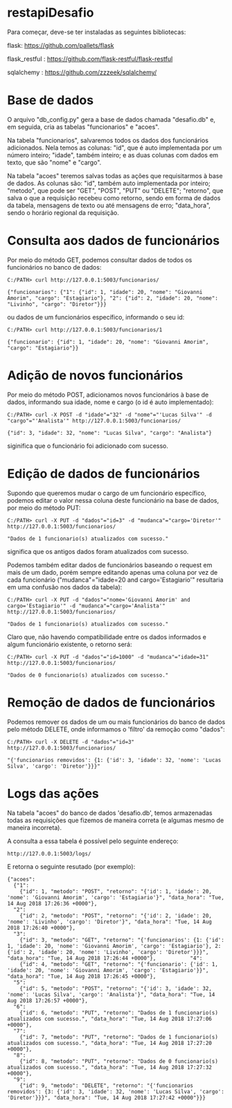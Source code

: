 # restapiDesafio

Para começar, deve-se ter instaladas as seguintes bibliotecas:

flask: https://github.com/pallets/flask

flask_restful : https://github.com/flask-restful/flask-restful

sqlalchemy : https://github.com/zzzeek/sqlalchemy/


# Base de dados

O arquivo "db_config.py" gera a base de dados chamada "desafio.db" e, em seguida, cria as tabelas "funcionarios" e "acoes".

Na tabela "funcionarios", salvaremos todos os dados dos funcionários adicionados.
Nela temos as colunas: 
  "id", que é auto implementada por um número inteiro;
  "idade", também inteiro;
  e as duas colunas com dados em texto, que são "nome" e "cargo".

Na tabela "acoes" teremos salvas todas as ações que requisitarmos à base de dados.
As colunas são: 
  "id", também auto implementada por inteiro; 
  "metodo", que pode ser "GET", "POST", "PUT" ou "DELETE";
  "retorno", que salva o que a requisição recebeu como retorno, sendo em forma de dados da tabela, mensagens de texto ou até mensagens de erro;
  "data_hora", sendo o horário regional da requisição.


# Consulta aos dados de funcionários

Por meio do método GET, podemos consultar dados de todos os funcionários no banco de dados:
    
    C:/PATH> curl http://127.0.0.1:5003/funcionarios/
    
    {"funcionarios": {"1": {"id": 1, "idade": 20, "nome": "Giovanni Amorim", "cargo": "Estagiario"}, "2": {"id": 2, "idade": 20, "nome": "Livinho", "cargo": "Diretor"}}}

ou dados de um funcionários específico, informando o seu id:

    C:/PATH> curl http://127.0.0.1:5003/funcionarios/1
    
    {"funcionario": {"id": 1, "idade": 20, "nome": "Giovanni Amorim", "cargo": "Estagiario"}}


# Adição de novos funcionários

Por meio do método POST, adicionamos novos funcionários à base de dados, informando sua idade, nome e cargo (o id é auto implementado):

    C:/PATH> curl -X POST -d "idade"="32" -d "nome"="'Lucas Silva'" -d "cargo"="'Analista'" http://127.0.0.1:5003/funcionarios/
    
    {"id": 3, "idade": 32, "nome": "Lucas Silva", "cargo": "Analista"}

siginifica que o funcionário foi adicionado com sucesso.
    
    
# Edição de dados de funcionários

Supondo que queremos mudar o cargo de um funcionário específico, podemos editar o valor nessa coluna deste funcionário na base de dados, por meio do método PUT:

    C:/PATH> curl -X PUT -d "dados"="id=3" -d "mudanca"="cargo='Diretor'" http://127.0.0.1:5003/funcionarios/
    
    "Dados de 1 funcionario(s) atualizados com sucesso."
    
significa que os antigos dados foram atualizados com sucesso.

Podemos também editar dados de funcionários baseando o request em mais de um dado, porém sempre editando apenas uma coluna por vez de cada funcionário ("mudanca"="idade=20 and cargo='Estagiario'" resultaria em uma confusão nos dados da tabela):

    C:/PATH> curl -X PUT -d "dados"="nome='Giovanni Amorim' and cargo='Estagiario'" -d "mudanca"="cargo='Analista'" http://127.0.0.1:5003/funcionarios/
    
    "Dados de 1 funcionario(s) atualizados com sucesso."
   
Claro que, não havendo compatibilidade entre os dados informados e algum funcionário existente, o retorno será:

    C:/PATH> curl -X PUT -d "dados"="id=1000" -d "mudanca"="idade=31" http://127.0.0.1:5003/funcionarios/
    
    "Dados de 0 funcionario(s) atualizados com sucesso."


# Remoção de dados de funcionários

Podemos remover os dados de um ou mais funcionários do banco de dados pelo método DELETE, onde informamos o 'filtro' da remoção como "dados":

    C:/PATH> curl -X DELETE -d "dados"="id=3" http://127.0.0.1:5003/funcionarios/

    "{'funcionarios removidos': {1: {'id': 3, 'idade': 32, 'nome': 'Lucas Silva', 'cargo': 'Diretor'}}}"


# Logs das ações

Na tabela "acoes" do banco de dados 'desafio.db', temos armazenadas todas as requisições que fizemos de maneira correta (e algumas mesmo de maneira incorreta).

A consulta a essa tabela é possível pelo seguinte endereço: 
    
    http://127.0.0.1:5003/logs/
    
E retorna o seguinte resutado (por exemplo):    

    {"acoes": 
      {"1": 
        {"id": 1, "metodo": "POST", "retorno": "{'id': 1, 'idade': 20, 'nome': 'Giovanni Amorim', 'cargo': 'Estagiario'}", "data_hora": "Tue, 14 Aug 2018 17:26:36 +0000"}, 
      "2":
        {"id": 2, "metodo": "POST", "retorno": "{'id': 2, 'idade': 20, 'nome': 'Livinho', 'cargo': 'Diretor'}", "data_hora": "Tue, 14 Aug 2018 17:26:40 +0000"}, 
      "3": 
        {"id": 3, "metodo": "GET", "retorno": "{'funcionarios': {1: {'id': 1, 'idade': 20, 'nome': 'Giovanni Amorim', 'cargo': 'Estagiario'}, 2: {'id': 2, 'idade': 20, 'nome': 'Livinho', 'cargo': 'Diretor'}}}", "data_hora": "Tue, 14 Aug 2018 17:26:44 +0000"},           "4":
        {"id": 4, "metodo": "GET", "retorno": "{'funcionario': {'id': 1, 'idade': 20, 'nome': 'Giovanni Amorim', 'cargo': 'Estagiario'}}", "data_hora": "Tue, 14 Aug 2018 17:26:45 +0000"}, 
      "5":
        {"id": 5, "metodo": "POST", "retorno": "{'id': 3, 'idade': 32, 'nome': 'Lucas Silva', 'cargo': 'Analista'}", "data_hora": "Tue, 14 Aug 2018 17:26:57 +0000"},
      "6":
        {"id": 6, "metodo": "PUT", "retorno": "Dados de 1 funcionario(s) atualizados com sucesso.", "data_hora": "Tue, 14 Aug 2018 17:27:06 +0000"}, 
      "7":
        {"id": 7, "metodo": "PUT", "retorno": "Dados de 1 funcionario(s) atualizados com sucesso.", "data_hora": "Tue, 14 Aug 2018 17:27:20 +0000"},
      "8":
        {"id": 8, "metodo": "PUT", "retorno": "Dados de 0 funcionario(s) atualizados com sucesso.", "data_hora": "Tue, 14 Aug 2018 17:27:32 +0000"}, 
      "9":
        {"id": 9, "metodo": "DELETE", "retorno": "{'funcionarios removidos': {3: {'id': 3, 'idade': 32, 'nome': 'Lucas Silva', 'cargo': 'Diretor'}}}", "data_hora": "Tue, 14 Aug 2018 17:27:42 +0000"}}}











